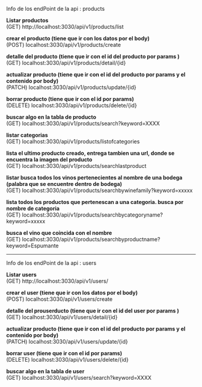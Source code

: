 Info de los endPoint de la api : products

**Listar productos**  
(GET) http://localhost:3030/api/v1/products/list  
      
**crear el producto (tiene que ir con los datos por el body)**  
(POST) localhost:3030/api/v1/products/create  
      
**detalle del producto (tiene que ir con el id del producto por params )**  
(GET) localhost:3030/api/v1/products/detail/{id}  
      
**actualizar producto (tiene que ir con el id del producto por params y el contenido por body)**  
(PATCH) localhost:3030/api/v1/products/update/{id}  
      
**borrar producto (tiene que ir con el id por params)**  
(DELETE) localhost:3030/api/v1/products/delete/{id}

**buscar algo en la tabla de producto**  
(GET) localhost:3030/api/v1/products/search?keyword=XXXX  

**listar categorias**  
(GET) localhost:3030/api/v1/products/listofcategories  

**lista el ultimo producto creado, entrega tambien una url, donde se encuentra la imagen del producto**  
(GET) localhost:3030/api/v1/products/searchlastproduct  

**listar busca todos los vinos pertenecientes al nombre de una bodega (palabra que se encuentre dentro de bodega)**  
(GET) localhost:3030/api/v1/products/searchbywinefamily?keyword=xxxxx 

**lista todos los productos que pertenescan a una categoria. busca por nombre de categoria**  
(GET) localhost:3030/api/v1/products/searchbycategoryname?keyword=xxxxx  

**busca el vino que coincida con el nombre**  
(GET) localhost:3030/api/v1/products/searchbyproductname?keyword=Espumante  

----------
Info de los endPoint de la api : users

**Listar users**  
(GET)  http://localhost:3030/api/v1/users/
      
**crear el user (tiene que ir con los datos por el body)**  
(POST) localhost:3030/api/v1/users/create  
      
**detalle del prouserducto (tiene que ir con el id del user por params )**  
(GET) localhost:3030/api/v1/users/detail/{id}  
      
**actualizar producto (tiene que ir con el id del producto por params y el contenido por body)**  
(PATCH) localhost:3030/api/v1/users/update/{id}  
      
**borrar user (tiene que ir con el id por params)**  
(DELETE) localhost:3030/api/v1/users/delete/{id}

**buscar algo en la tabla de user**  
(GET) localhost:3030/api/v1/users/search?keyword=XXXX